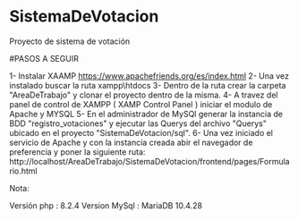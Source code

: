# SistemaDeVotacion
Proyecto de sistema de votación

#PASOS A SEGUIR

1- Instalar XAAMP https://www.apachefriends.org/es/index.html
2- Una vez instalado buscar la ruta xampp\htdocs
3- Dentro de la ruta crear la carpeta "AreaDeTrabajo" y clonar el proyecto dentro de la misma.
4- A travez del panel de control de XAMPP ( XAMP Control Panel ) iniciar el modulo de Apache y MYSQL
5- En el administrador de MySQl generar la instancia de BDD "registro_votaciones" y ejecutar las Querys del archivo "Querys" ubicado en el proyecto "SistemaDeVotacion/sql".
6- Una vez iniciado el servicio de Apache y con la instancia creada abir el navegador de preferencia y poner la 
siguiente ruta: http://localhost/AreaDeTrabajo/SistemaDeVotacion/frontend/pages/Formulario.html


Nota:

Versión php : 8.2.4
Version MySql : MariaDB 10.4.28


